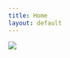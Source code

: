 ```yaml
---
title: Home
layout: default
---
```




<div class="row">
    <div class="col-md-12">
        <img class="img-title" src="https://image.ibb.co/cyYLSR/pic_007.jpg">
    </div>
</div>
